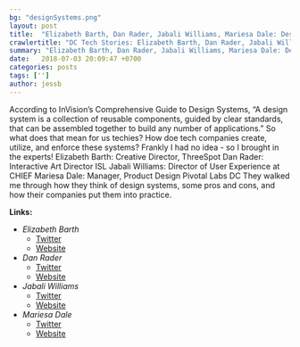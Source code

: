 ```yaml
---
bg: "designSystems.png"
layout: post
title:  "Elizabeth Barth, Dan Rader, Jabali Williams, Mariesa Dale: Design Systems"
crawlertitle: "DC Tech Stories: Elizabeth Barth, Dan Rader, Jabali Williams, Mariesa Dale"
summary: "Elizabeth Barth, Dan Rader, Jabali Williams, Mariesa Dale: Design Systems"
date:   2018-07-03 20:09:47 +0700
categories: posts
tags: ['']
author: jessb
---
```


<p class="no-margin">According to InVision’s Comprehensive Guide to Design Systems, “A design system is a collection of reusable components, guided by clear standards, that can be assembled together to build any number of applications.” So what does that mean for us techies? How doe tech companies create, utilize, and enforce these systems? Frankly I had no idea - so I brought in the experts! Elizabeth Barth: Creative Director, ThreeSpot Dan Rader: Interactive Art Director ISL Jabali Williams: Director of User Experience at CHIEF Mariesa Dale: Manager, Product Design Pivotal Labs DC They walked me through how they think of design systems, some pros and cons, and how their companies put them into practice.
</p>
<script src="https://www.buzzsprout.com/108546/735322-elizabeth-barth-dan-rader-jabali-williams-mariesa-dale-design-systems.js?player=small" type="text/javascript" charset="utf-8"></script>


<p>
  <strong>Links:</strong> 
  <ul>
    <li>
      <i>Elizabeth Barth</i>
        <ul>
          <li><a href="https://twitter.com/elizabethbarth">Twitter</a></li>
          <li><a href="Elizabethbarth.com">Website</a></li>
        </ul>
    </li>
    <li>
      <i>Dan Rader</i>
        <ul>
          <li><a href="https://twitter.com/danrdesign ">Twitter</a></li>
          <li><a href="danrdesign.com">Website</a></li>
        </ul>
    </li>
    <li>
      <i>Jabali Williams</i>
        <ul>
          <li><a href="https://twitter.com/jawidesign">Twitter</a></li>
          <li><a href="https://agencychief.com/team/jabali-williams">Website</a></li>
        </ul>
    </li>
    <li>
      <i>Mariesa Dale</i>
        <ul>
          <li><a href="https://twitter.com/MariesaKDale
">Twitter</a></li>
          <li><a href="https://www.linkedin.com/in/mkdale/">Website</a></li>
        </ul>
    </li>
  </ul>
</p> 

